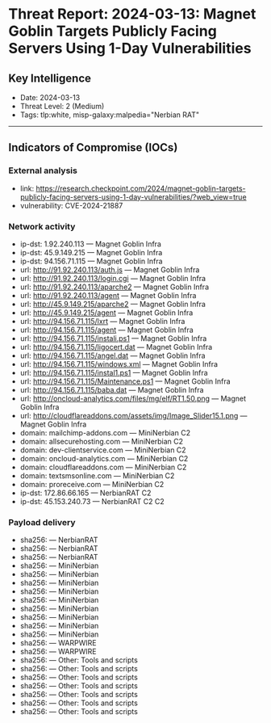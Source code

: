 # Threat Report: 2024-03-13: Magnet Goblin Targets Publicly Facing Servers Using 1-Day Vulnerabilities


## Key Intelligence
* Date: 2024-03-13
* Threat Level: 2 (Medium)
* Tags: tlp:white, misp-galaxy:malpedia="Nerbian RAT"

---

## Indicators of Compromise (IOCs)
### External analysis
* link: https://research.checkpoint.com/2024/magnet-goblin-targets-publicly-facing-servers-using-1-day-vulnerabilities/?web_view=true
* vulnerability: CVE-2024-21887

### Network activity
* ip-dst: 1.92.240.113 — Magnet Goblin Infra
* ip-dst: 45.9.149.215 — Magnet Goblin Infra
* ip-dst: 94.156.71.115 — Magnet Goblin Infra
* url: http://91.92.240.113/auth.js — Magnet Goblin Infra
* url: http://91.92.240.113/login.cgi — Magnet Goblin Infra
* url: http://91.92.240.113/aparche2 — Magnet Goblin Infra
* url: http://91.92.240.113/agent — Magnet Goblin Infra
* url: http://45.9.149.215/aparche2 — Magnet Goblin Infra
* url: http://45.9.149.215/agent — Magnet Goblin Infra
* url: http://94.156.71.115/lxrt — Magnet Goblin Infra
* url: http://94.156.71.115/agent — Magnet Goblin Infra
* url: http://94.156.71.115/instali.ps1 — Magnet Goblin Infra
* url: http://94.156.71.115/ligocert.dat — Magnet Goblin Infra
* url: http://94.156.71.115/angel.dat — Magnet Goblin Infra
* url: http://94.156.71.115/windows.xml — Magnet Goblin Infra
* url: http://94.156.71.115/instal1.ps1 — Magnet Goblin Infra
* url: http://94.156.71.115/Maintenance.ps1 — Magnet Goblin Infra
* url: http://94.156.71.115/baba.dat — Magnet Goblin Infra
* url: http://oncloud-analytics.com/files/mg/elf/RT1.50.png — Magnet Goblin Infra
* url: http://cloudflareaddons.com/assets/img/Image_Slider15.1.png — Magnet Goblin Infra
* domain: mailchimp-addons.com — MiniNerbian C2
* domain: allsecurehosting.com — MiniNerbian C2
* domain: dev-clientservice.com — MiniNerbian C2
* domain: oncloud-analytics.com — MiniNerbian C2
* domain: cloudflareaddons.com — MiniNerbian C2
* domain: textsmsonline.com — MiniNerbian C2
* domain: proreceive.com — MiniNerbian C2
* ip-dst: 172.86.66.165 — NerbianRAT C2
* ip-dst: 45.153.240.73 — NerbianRAT C2 C2

### Payload delivery
* sha256: <sha256> — NerbianRAT
* sha256: <sha256> — NerbianRAT
* sha256: <sha256> — NerbianRAT
* sha256: <sha256> — MiniNerbian
* sha256: <sha256> — MiniNerbian
* sha256: <sha256> — MiniNerbian
* sha256: <sha256> — MiniNerbian
* sha256: <sha256> — MiniNerbian
* sha256: <sha256> — MiniNerbian
* sha256: <sha256> — MiniNerbian
* sha256: <sha256> — MiniNerbian
* sha256: <sha256> — MiniNerbian
* sha256: <sha256> — WARPWIRE
* sha256: <sha256> — WARPWIRE
* sha256: <sha256> — Other: Tools and scripts
* sha256: <sha256> — Other: Tools and scripts
* sha256: <sha256> — Other: Tools and scripts
* sha256: <sha256> — Other: Tools and scripts
* sha256: <sha256> — Other: Tools and scripts
* sha256: <sha256> — Other: Tools and scripts
* sha256: <sha256> — Other: Tools and scripts
